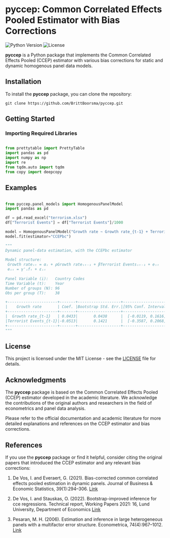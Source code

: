 # pyccep: Common Correlated Effects Pooled Estimator with Bias Corrections

![Python Version](https://img.shields.io/badge/python-3.7%2B-blue.svg)
![License](https://img.shields.io/badge/license-MIT-green.svg)

**pyccep** is a Python package that implements the Common Correlated Effects Pooled (CCEP) estimator with various bias corrections for static and dynamic homogenous panel data models. 

## Installation

To install the **pyccep** package, you can clone the repository:

```
git clone https://github.com/BrittBoorsma/pyccep.git
```

## Getting Started

### Importing Required Libraries

```python

from prettytable import PrettyTable
import pandas as pd
import numpy as np 
import re
from tqdm.auto import tqdm
from copy import deepcopy
```


## Examples

```python

from pyccep.panel_models import HomogenousPanelModel
import pandas as pd

df = pd.read_excel("terrorism.xlsx")  
df["Terrorist Events"] = df["Terrorist Events"]/1000

model = HomogenousPanelModel("Growth rate ~ Growth rate_{t-1} + Terrorist Events_{t-1}", df, "Country Codes", time="Year")
model.fit(estimator="CCEPbc")

"""
Dynamic panel-data estimation, with the CCEPbc estimator
                                                                                     
Model structure:   
 Growth rateᵢₜ = αᵢ + ρGrowth rateᵢₜ₋₁ + βTerrorist Eventsᵢₜ₋₁ + eᵢₜ                       
 eᵢₜ = γ'ᵢfₜ + εᵢₜ                                                                     
                                                                                     
Panel Variable (i):   Country Codes                                                        
Time Variable (t):    Year                                                                 
Number of groups (N): 96                                                                   
Obs per group (T):    38   

+----------------------+-------+-------------------+---------------------+
|    Growth rate       | Coef. |Bootstrap Std. Err.|[95% Conf. Interval] |
+----------------------+-------+-------------------+---------------------+
|  Growth rate_{t-1}   | 0.0433|       0.0438      |  [-0.0119, 0.1616]  |
|Terrorist Events_{t-1}|-0.0513|       0.1421      |  [-0.3587, 0.2068]  |
+----------------------+-------+-------------------+---------------------+
"""
```

## License

This project is licensed under the MIT License - see the [LICENSE](LICENSE) file for details.

## Acknowledgments

The **pyccep** package is based on the Common Correlated Effects Pooled (CCEP) estimator developed in the academic literature. We acknowledge the contributions of the original authors and researchers in the field of econometrics and panel data analysis.

Please refer to the official documentation and academic literature for more detailed explanations and references on the CCEP estimator and bias corrections.

## References

If you use the **pyccep** package or find it helpful, consider citing the original papers that introduced the CCEP estimator and any relevant bias corrections:

1. De Vos, I. and Everaert, G. (2021). Bias-corrected common correlated effects pooled estimation in dynamic panels. Journal of Business & Economic Statistics, 39(1):294–306. [Link](https://doi.org/10.1080/07350015.2019.1654879)

2. De Vos, I. and Stauskas, O. (2022). Bootstrap-improved inference for cce regressions. Technical report, Working Papers 2021: 16, Lund University, Department of Economics [Link](https://www.researchgate.net/profile/Ignace-De-Vos/publication/362932059_Bootstrap-Improved_Inference_for_CCE_Regressions/links/6307cdc81ddd4470210aaf0a/Bootstrap-Improved-Inference-for-CCE-Regressions.pdf)

3. Pesaran, M. H. (2006). Estimation and inference in large heterogeneous panels with a multifactor error structure. Econometrica, 74(4):967–1012. [Link]( https://doi.org/10.1111/j.1468-0262.2006.00692.x)